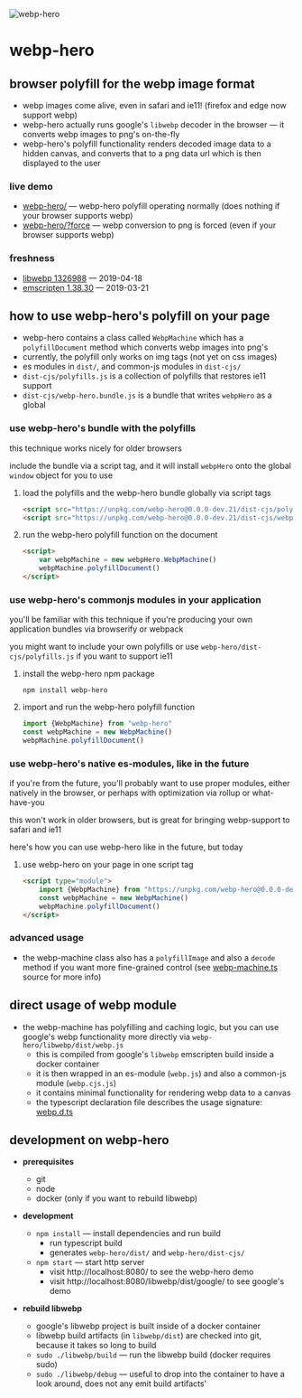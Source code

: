 
![webp-hero](webp-hero.jpg)

webp-hero
=========

browser polyfill for the webp image format
------------------------------------------

- webp images come alive, even in safari and ie11! (firefox and edge now support webp)
- webp-hero actually runs google's `libwebp` decoder in the browser — it converts webp images to png's on-the-fly
- webp-hero's polyfill functionality renders decoded image data to a hidden canvas, and converts that to a png data url which is then displayed to the user

### live demo

- [webp-hero/](https://chasemoskal.com/webp-hero/?force) — webp-hero polyfill operating normally (does nothing if your browser supports webp)
- [webp-hero/?force](https://chasemoskal.com/webp-hero/?force) — webp conversion to png is forced (even if your browser supports webp)

### freshness

- [libwebp 1326988](https://github.com/webmproject/libwebp/commit/1326988d1091202be426aba07d0061b6759862ff) — 2019-04-18
- [emscripten 1.38.30](https://github.com/emscripten-core/emscripten/releases/tag/1.38.30) — 2019-03-21

how to use webp-hero's polyfill on your page
--------------------------------------------

- webp-hero contains a class called `WebpMachine` which has a `polyfillDocument` method which converts webp images into png's
- currently, the polyfill only works on img tags (not yet on css images)
- es modules in `dist/`, and common-js modules in `dist-cjs/`
- `dist-cjs/polyfills.js` is a collection of polyfills that restores ie11 support
- `dist-cjs/webp-hero.bundle.js` is a bundle that writes `webpHero` as a global

### use webp-hero's bundle with the polyfills

this technique works nicely for older browsers

include the bundle via a script tag, and it will install `webpHero` onto
the global `window` object for you to use

1. load the polyfills and the webp-hero bundle globally via script tags

	```html
	<script src="https://unpkg.com/webp-hero@0.0.0-dev.21/dist-cjs/polyfills.js"></script>
	<script src="https://unpkg.com/webp-hero@0.0.0-dev.21/dist-cjs/webp-hero.bundle.js"></script>
	```

2. run the webp-hero polyfill function on the document

	```html
	<script>
		var webpMachine = new webpHero.WebpMachine()
		webpMachine.polyfillDocument()
	</script>
	```

### use webp-hero's commonjs modules in your application

you'll be familiar with this technique if you're producing your own application
bundles via browserify or webpack

you might want to include your own polyfills or use `webp-hero/dist-cjs/polyfills.js` if you want to support ie11

1. install the webp-hero npm package

	`npm install webp-hero`

2. import and run the webp-hero polyfill function

	```js
	import {WebpMachine} from "webp-hero"
	const webpMachine = new WebpMachine()
	webpMachine.polyfillDocument()
	```

### use webp-hero's native es-modules, like in the future

if you're from the future, you'll probably want to use proper modules, either natively in the browser, or perhaps with optimization via rollup or what-have-you

this won't work in older browsers, but is great for bringing webp-support to safari and ie11

here's how you can use webp-hero like in the future, but today

1. use webp-hero on your page in one script tag

	```html
	<script type="module">
		import {WebpMachine} from "https://unpkg.com/webp-hero@0.0.0-dev.21/dist/webp-machine.js"
		const webpMachine = new WebpMachine()
		webpMachine.polyfillDocument()
	</script>
	```

### advanced usage

- the webp-machine class also has a `polyfillImage` and also a `decode` method if you want more fine-grained control (see [webp-machine.ts](./source/webp-machine.ts) source for more info)

direct usage of webp module
---------------------------

- the webp-machine has polyfilling and caching logic, but you can use google's webp functionality more directly via `webp-hero/libwebp/dist/webp.js`
	- this is compiled from google's `libwebp` emscripten build inside a docker container
	- it is then wrapped in an es-module (`webp.js`) and also a common-js module (`webp.cjs.js`)
	- it contains minimal functionality for rendering webp data to a canvas
	- the typescript declaration file describes the usage signature: [webp.d.ts](./libwebp/source/webp.d.ts)

development on webp-hero
------------------------

- **prerequisites**
	- git
	- node
	- docker (only if you want to rebuild libwebp)

- **development**
	- `npm install` — install dependencies and run build
		- run typescript build
		- generates `webp-hero/dist/` and `webp-hero/dist-cjs/`
	- `npm start` — start http server
		- visit http://localhost:8080/ to see the webp-hero demo
		- visit http://localhost:8080/libwebp/dist/google/ to see google's demo

- **rebuild libwebp**
	- google's libwebp project is built inside of a docker container
	- libwebp build artifacts (in `libwebp/dist`) are checked into git, because it takes so long to build
	- `sudo ./libwebp/build` — run the libwebp build (docker requires sudo)
	- `sudo ./libwebp/debug` — useful to drop into the container to have a look around, does not any emit build artifacts'
